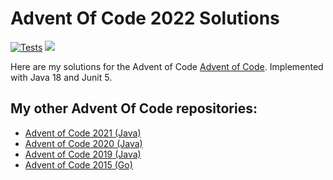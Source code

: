 # Advent Of Code 2022 Solutions

[![Tests](https://github.com/jerchende/advent-of-code-2022/workflows/Tests/badge.svg?branch=master)](https://github.com/jerchende/advent-of-code-2022/actions?query=workflow%3ATests)
[![](https://img.shields.io/badge/stars%20⭐-00-yellow)](https://adventofcode.com/2022)

Here are my solutions for the Advent of Code [Advent of Code](https://adventofcode.com/2022). Implemented with Java 18 and Junit 5.

## My other Advent Of Code repositories:

* [Advent of Code 2021 (Java)](https://github.com/jerchende/advent-of-code-2021)
* [Advent of Code 2020 (Java)](https://github.com/jerchende/advent-of-code-2020)
* [Advent of Code 2019 (Java)](https://github.com/jerchende/advent-of-code-2019)
* [Advent of Code 2015 (Go)](https://github.com/jerchende/advent-of-code-2015)
 